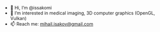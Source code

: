- 👋 Hi, I’m @issakomi
- 👀 I’m interested in medical imaging, 3D computer graphics (OpenGL, Vulkan)
- 📫 Reach me: mihail.isakov@gmail.com

<!---
issakomi/issakomi is a ✨ special ✨ repository because its `README.md` (this file) appears on your GitHub profile.
You can click the Preview link to take a look at your changes.
--->
